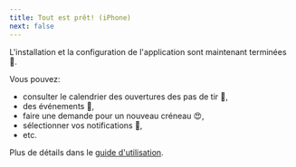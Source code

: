 ```yaml
---
title: Tout est prêt! (iPhone)
next: false
---
```


L'installation et la configuration de l'application sont maintenant terminées :champagne:.

Vous pouvez:
- consulter le calendrier des ouvertures des pas de tir :dart:,
- des événements :partying_face:,
- faire une demande pour un nouveau créneau :heart_eyes:,
- sélectionner vos notifications :postal_horn:,
- etc.

Plus de détails dans le [guide d'utilisation](/user_guide/intro).